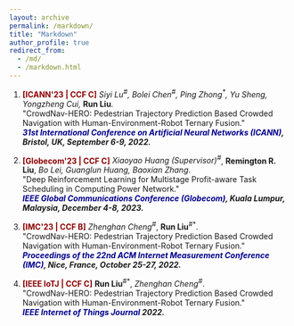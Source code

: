 ```yaml
---
layout: archive
permalink: /markdown/
title: "Markdown"
author_profile: true
redirect_from: 
  - /md/
  - /markdown.html
---
```


1. <b><font color=DarkRed>[ICANN'23 | CCF C]</font></b> <i>Siyi Lu<sup>#</sup>, Bolei Chen<sup>#</sup>, Ping Zhong<sup>*</sup>, Yu Sheng, Yongzheng Cui, </i><b>Run Liu</b>.
<br/>"CrowdNav-HERO: Pedestrian Trajectory Prediction Based Crowded Navigation with Human-Environment-Robot Ternary Fusion."
<br/><b><i><font color=DarkBlue>31st International Conference on Artificial Neural Networks (ICANN)</font>, Bristol, UK, September 6-9, 2022.</i> </b> 

1. <b><font color=DarkRed>[Globecom'23 | CCF C]</font></b> <i>Xiaoyao Huang (Supervisor)<sup>#</sup></i>, **Remington R. Liu**<sup></sup>, _Bo Lei, Guanglun Huang, Baoxian Zhang_.
<br/>"Deep Reinforcement Learning for Multistage Profit-aware Task Scheduling in Computing Power Network."
<br/><b><i><font color=DarkBlue>IEEE Global Communications Conference (Globecom)</font>, Kuala Lumpur, Malaysia, December 4-8, 2023.</i> </b> 
  
  
1. <b><font color=DarkRed>[IMC'23 | CCF B]</font></b> <i>Zhenghan Cheng<sup>#</sup></i>, **Run Liu**<sup>#</sup><sup>*</sup>.
<br/>"CrowdNav-HERO: Pedestrian Trajectory Prediction Based Crowded Navigation with Human-Environment-Robot Ternary Fusion."
<br/><b><i><font color=DarkBlue>Proceedings of the 22nd ACM Internet Measurement Conference (IMC)</font>, Nice, France, October 25-27, 2022.</i> </b> 

1. <b><font color=DarkRed>[IEEE IoTJ | CCF C]</font></b> **Run Liu**<sup>#</sup><sup>*</sup>, <i>Zhenghan Cheng<sup>#</sup></i>.
<br/>"CrowdNav-HERO: Pedestrian Trajectory Prediction Based Crowded Navigation with Human-Environment-Robot Ternary Fusion."
<br/><b><i><font color=DarkBlue>IEEE Internet of Things Journal</font> 2022.</i> </b> 


